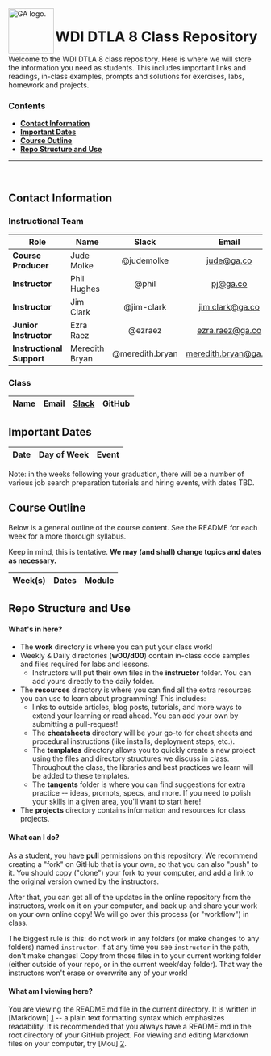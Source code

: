 <img align="left" alt="GA logo." title="General Assemb.ly" src="https://github.com/generalassembly/ga-ruby-on-rails-for-devs/raw/master/images/ga.png" height="90px">

# WDI DTLA 8 Class Repository

Welcome to the WDI DTLA 8 class repository. Here is where
we will store the information you need as students. This includes important
links and readings, in-class examples, prompts and solutions for exercises,
labs, homework and projects.

<!--In order to submit your homework to this repo and share it with your
instructional team and classmates, please follow the
**[Homework Submission Process](homework_submission_process.md)**
*[note: this document has not been uploaded yet]*. -->

### Contents

- [**Contact Information**](#contact-information)
- [**Important Dates**](#important-dates)
- [**Course Outline**](#course-outline)
- [**Repo Structure and Use**](#repo-structure-and-use)

---

<br>

## Contact Information

### Instructional Team

| Role                      | Name               | Slack               | Email                    | GitHub |
|---------------------------|--------------------|:-------------------:|:------------------------:|:------:|
| **Course Producer**       | Jude Molke         | @judemolke          | jude@ga.co               | [judemolke](judemolke) |
| **Instructor**            | Phil Hughes        | @phil               | pj@ga.co                 | [h4w5](h4w5) |
| **Instructor**            | Jim Clark          | @jim-clark          | jim.clark@ga.co          | [jim-clark](jim-clark) |
| **Junior Instructor**     | Ezra Raez          | @ezraez             | ezra.raez@ga.co          | [earnagram](earnagram)|
| **Instructional Support** | Meredith Bryan     | @meredith.bryan     | meredith.bryan@ga.co     | [mer8](mer8) |

<!--
### TAs
To be announced soon!

| Time                    | Name            | Slack         | Email                 | GitHub |
|-------------------------|-----------------|:-------------:|:---------------------:|:------:|
| Mon. night,<br>weekdays | Ladan Nasserian | @ladanazita   | ladan.nasserian@ga.co | [ladanazita][ladanazita] |
| Tue. & Thu.<br>nights   | Peter Krouse    | @7sun         | peter.krouse@ga.co    | [7sun][7sun] |
| Wed. night              | Larry Tran      | @lawrencetran | larry.tran@ga.co      | [lawrencetran1][lawrencetran1] |
| Wed. night              | Alex Dinari     | @alexdinar    | alex.dinari@ga.co     | [alexdinari][alexdinari] |
-->
<!-- Instructors github accounts -->
<!-- [judemolke]:      https://github.com/judemolke      "Jude's GitHub link"
[grant-roy]:      https://github.com/grant-roy      "Grant's GitHub link"
[keyanbagheri]:   https://github.com/keyanbagheri   "Keyan's GitHub link"
[emmacunningham]: https://github.com/emmacunningham "Emma's GitHub link"
[mer8]:           https://github.com/mer8           "Meredith's GitHub Link" -->
<!-- TAs github accounts -->
<!-- [ladanazita]:    https://github.com/ladanazita    "Ladan's GitHub Link"
[7sun]:          https://github.com/7sun          "Patrick's GitHub Link"
[lawrencetran1]: https://github.com/lawrencetran1 "Larry's GitHub Link"
[alexdinari]:    https://github.com/alexdinari    "Alex's GitHub Link" -->


### Class

| Name                 | Email                       | [Slack](https://ga-students.slack.com) | GitHub |
|----------------------|:---------------------------:|:------------------:|:------:|

<!--
| Adam Allgood         | allgoodadam@gmail.com       | @allgoodadam       | [allgooda](https://github.com/allgoodadam) |
| Alex DeMars          | alexdemars@gmail.com        | @alexdemars94      | [ademars94](https://github.com/ademars94) |
| Andrew Anissi        | andrew@wingedearth.com      | @wingedearth       | [wingedearth](https://github.com/wingedearth) |
| Anthony Lee          | alee046@ucr.edu             | @alee046           | [alee046](https://github.com/alee046) |
| Ben Benjamin         | benmbenjamin@gmail.com      | @benmbenjamin      | [benjaminben](https://github.com/benjaminben) |
| Christopher Sauchak  | csauchak@gmail.com          | @sauchak           | [sauchak](https://github.com/sauchak) |
| Ferdie Quizon        | fquizon@gmail.com           | @ferdie            | [FerdieQ](https://github.com/FerdieQ) |
| Fernando Orozco      | forozco2085@gmail.com       | @banando           | [Banando](https://github.com/banando) |
| Gevork Gharadaghi    | gowithgev@gmail.com         | @gogev             | [gev326](https://github.com/gev326) |
| James Ewing          | olearysound@gmail.com       | @jimijack          | [jimijack](https://github.com/jimijack) |
| James Myers          | yesmantoozu2@hotmail.com    | @ace4545           | [ace4545](https://github.com/ace4545) |
| Jason Asahara        | jasahara@yahoo.com          | @ansel291          | [Ansel291](https://github.com/Ansel291) |
| Jeffrey Lewis        | jeffersonslewis@gmail.com   | @jeffrey81         | [jeffrey1981](https://github.com/jeffrey1981) |
| Jessica Vilet        | jvliet@gmail.com            | @jrvleet           | [jrvleet](https://github.com/jrvleet) |
| Joey Lin             | pujoey@gmail.com            | @pujoey            | [pujoey](https://github.com/pujoey) |
| Judd Hood            | njthood@yahoo.com           | @juddhood          | [JTGA](https://github.com/JTGA) |
| Lindsey Bosch        | lindseybbosch@gmail.com     | @lindseybosch      | [lindseybosch](https://github.com/lindseybosch) |
| Matthew Butt         | matthew.y.butt@gmail.com    | @matthew.y.butt    | [matthewybutt](https://github.com/matthewybutt) |
| Max Oldham           | maximusoldham@gmail.com     | @maxwelloldham     | [maximusoldham](https://github.com/MaximusOldham) |
| Melissa Wilcox       | melissa@emdubb.co           | @melissa           | [emdubb](https://github.com/emdubb) |
| Michael Klophaus     | mmklophaus@gmail.com        | @mklophaus         | [mklophaus](https://github.com/mklophaus) |
| Rachel Bascetta      | rachelbascetta@gmail.com    | @rachelbascetta    | [rbascetta](https://github.com/rbascetta) |
| Richard Gutierrez    | ricardoaguilar91@yahoo.com  | @richard_gutierrez | [Richard-Gutierrez](https://github.com/Richard-Gutierrez) |
| Robert Gonnella      | robgonnella@gmail.com       | @robgonnella       | [robgonnella](https://github.com/robgonnella) |
| Sebastian Salazar    | sebastian@sasa.guru         | @sebasa1984        | [sebasa1984](https://github.com/sebasa1984) |
| Tara Strauss         | tara.m.strauss@gmail.com    | @tarastrauss       | [tarastrauss](https://github.com/tarastrauss) |
| Wayne Takeda         | whtakeda@gmail.com          | @wtakeda           | [whtakeda](https://github.com/whtakeda) |
-->


## Important Dates

| Date             | Day of Week | Event |
|:----------------:|:-----------:|:------|

<!--
| **September 25** | Thursday    | **Orientation & Installfest** |
| **September 28** | Monday      | **First day of WDI!** |
| **Nov. 26-29**   | Thurs.-Sun. | **Thanksgiving Break (NO CLASS/CAMPUS CLOSED)** |
| **December 18**  | Friday      | **Last day of class & graduation!** |
-->

Note: in the weeks following your graduation, there will be a number of various
job search preparation tutorials and hiring events, with dates TBD.

## Course Outline

Below is a general outline of the course content. See the README for each week for a more thorough syllabus.

Keep in mind, this is tentative. **We may (and shall) change topics and dates as necessary.**

| Week(s)     | Dates         | Module                                |
|:-----------:|:-------------:|:--------------------------------------|

<!--
| **Week 1**  | 9/28 - 10/1   | Front-end Fundamentals                |
| **Week 2**  | 10/5 - 10/9   | Intermediate Front-end                |
| **Week 3**  | 10/12 - 10/16 | *Project Sprint*                      |
| **Week 4**  | 10/19 -1 0/23 | Ruby & MVC with Rails                 |
| **Week 5**  | 10/26 - 10/30 | Continue MVC with Rails               |
| **Week 6**  | 11/2 - 11/6   | *Project Sprint*                      |
| **Week 7**  | 11/9 - 11/13  | Introduction to Building APIs         |
| **Week 8**  | 11/16 - 11/20 | Users & Authentication in APIs        |
| **Week 9**  | 11/23 - 11/27 | *Project Sprint* & Thanksgiving Break |
| **Week 10** | 11/30 - 12/4  | MV* with Angular                      |
| **Week 11** | 12/7 - 12/11  | CS Topics & More!                     |
| **Week 12** | 12/14 - 12/18 | *Project Sprint*                      |

<!--
## Classroom Code of Conduct <a id="coc"></a>

(TODO) link and discuss
-->

## Repo Structure and Use

#### What's in here?

- The **work** directory is where you can put your class work!
- Weekly & Daily directories (**w00/d00**) contain in-class code samples and
  files required for labs and lessons.
  - Instructors will put their own files in the **instructor** folder. You can
    add yours directly to the daily folder.
- The **resources** directory is where you can find all the extra resources you
  can use to learn about programming! This includes:
  - links to outside articles, blog posts, tutorials, and more ways to extend
    your learning or read ahead. You can add your own by submitting a pull-request!
  - The **cheatsheets** directory will be your go-to for cheat sheets and
    procedural instructions (like installs, deployment steps, etc.).
  - The **templates** directory allows you to quickly create a new project
    using the files and directory structures we discuss in class. Throughout the
    class, the libraries and best practices we learn will be added to these
    templates.
  - The **tangents** folder is where you can find suggestions for extra
    practice -- ideas, prompts, specs, and more. If you need to polish your
    skills in a given area, you'll want to start here!
- The **projects** directory contains information and resources for class
  projects.

#### What can I do?

As a student, you have **pull** permissions on this repository. We recommend
creating a "fork" on GitHub that is your own, so that you can also "push" to it.
You should copy ("clone") your fork to your computer, and add a link to the
original version owned by the instructors.

After that, you can get all of the updates in the online repository from the
instructors, work on it on your computer, and back up and share your work on
your own online copy! We will go over this process (or "workflow") in class.

The biggest rule is this: do not work in any folders (or make changes to any
folders) named `instructor`. If at any time you see `instructor` in the path,
don't make changes! Copy from those files in to your current working folder
(either outside of your repo, or in the current week/day folder). That way
the instructors won't erase or overwrite any of your work!

#### What am I viewing here?

You are viewing the README.md file in the current directory. It is written in
[Markdown] [1] -- a plain text formatting syntax which emphasizes readability.
It is recommended that you always have a README.md in the root directory of
your GitHub project. For viewing and editing Markdown files on your
computer, try [Mou] [2].

[1]: http://daringfireball.net/projects/markdown/    "Markdown"
[2]: http://mouapp.com/                              "Mou"
